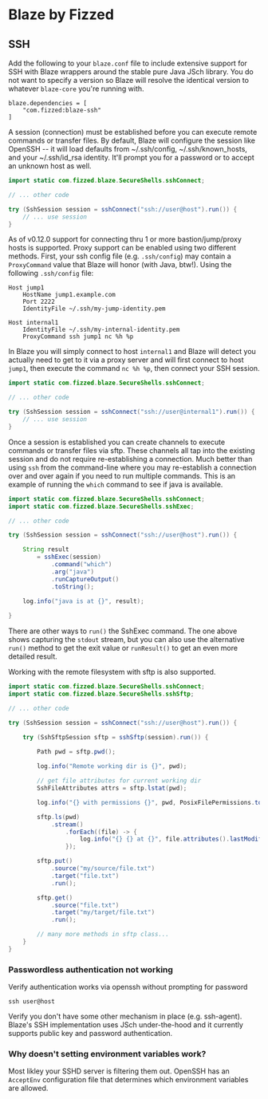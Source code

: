 Blaze by Fizzed
=======================================

## SSH

Add the following to your `blaze.conf` file to include extensive support for SSH
with Blaze wrappers around the stable pure Java JSch library.
You do not want to specify a version so Blaze will resolve the identical version
to whatever `blaze-core` you're running with.

    blaze.dependencies = [
        "com.fizzed:blaze-ssh"
    ]

A session (connection) must be established before you can execute remote commands
or transfer files.  By default, Blaze will configure the session like OpenSSH --
it will load defaults from ~/.ssh/config, ~/.ssh/known_hosts, and your ~/.ssh/id_rsa
identity.  It'll prompt you for a password or to accept an unknown host as well.

```java
import static com.fizzed.blaze.SecureShells.sshConnect;

// ... other code

try (SshSession session = sshConnect("ssh://user@host").run()) {
    // ... use session
}
```

As of v0.12.0 support for connecting thru 1 or more bastion/jump/proxy hosts is
supported.  Proxy support can be enabled using two different methods.  First,
your ssh config file (e.g. `.ssh/config`) may contain a `ProxyCommand` value
that Blaze will honor (with Java, btw!).  Using the following `.ssh/config` file:

    Host jump1
        HostName jump1.example.com
        Port 2222
        IdentityFile ~/.ssh/my-jump-identity.pem

    Host internal1
        IdentityFile ~/.ssh/my-internal-identity.pem
        ProxyCommand ssh jump1 nc %h %p

In Blaze you will simply connect to host `internal1` and Blaze will detect
you actually need to get to it via a proxy server and will first connect to
host `jump1`, then execute the command `nc %h %p`, then connect your SSH session.

```java
import static com.fizzed.blaze.SecureShells.sshConnect;

// ... other code

try (SshSession session = sshConnect("ssh://user@internal1").run()) {
    // ... use session
}
```
Once a session is established you can create channels to execute commands or
transfer files via sftp.  These channels all tap into the existing session and
do not require re-establishing a connection.  Much better than using `ssh` from
the command-line where you may re-establish a connection over and over again if
you need to run multiple commands.  This is an example of running the `which` command
to see if java is available.

```java
import static com.fizzed.blaze.SecureShells.sshConnect;
import static com.fizzed.blaze.SecureShells.sshExec;

// ... other code

try (SshSession session = sshConnect("ssh://user@host").run()) {

    String result
        = sshExec(session)
            .command("which")
            .arg("java")
            .runCaptureOutput()
            .toString();
    
    log.info("java is at {}", result);

}
```

There are other ways to `run()` the SshExec command. The one above shows capturing
the `stdout` stream, but you can also use the alternative `run()` method to
get the exit value or `runResult()` to get an even more detailed result.

Working with the remote filesystem with sftp is also supported.

```java
import static com.fizzed.blaze.SecureShells.sshConnect;
import static com.fizzed.blaze.SecureShells.sshSftp;

// ... other code

try (SshSession session = sshConnect("ssh://user@host").run()) {

    try (SshSftpSession sftp = sshSftp(session).run()) {
            
        Path pwd = sftp.pwd();

        log.info("Remote working dir is {}", pwd);

        // get file attributes for current working dir
        SshFileAttributes attrs = sftp.lstat(pwd);

        log.info("{} with permissions {}", pwd, PosixFilePermissions.toString(attrs.permissions()));

        sftp.ls(pwd)
            .stream()
                .forEach((file) -> {
                    log.info("{} {} at {}", file.attributes().lastModifiedTime(), file.path(), file.attributes().size());
                });

        sftp.put()
            .source("my/source/file.txt")
            .target("file.txt")
            .run();

        sftp.get()
            .source("file.txt")
            .target("my/target/file.txt")
            .run();

        // many more methods in sftp class...
    }
}
```

### Passwordless authentication not working

Verify authentication works via openssh without prompting for password

    ssh user@host

Verify you don't have some other mechanism in place (e.g. ssh-agent).  Blaze's
SSH implementation uses JSch under-the-hood and it currently supports public key
and password authentication.

### Why doesn't setting environment variables work?

Most likley your SSHD server is filtering them out.  OpenSSH has an `AcceptEnv`
configuration file that determines which environment variables are allowed.
